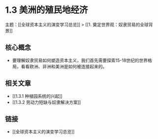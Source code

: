 # 1.3 美洲的殖民地经济

主题：[[全球资本主义的演变学习总览]] > [[1. 奠定世界观：奴隶贸易的全球背景]]

## 核心概念

- 要理解奴隶贸易如何塑造资本主义，我们首先需要探索15-18世纪的世界格局，看看欧洲、非洲和美洲是如何被连接起来的。

## 相关文章

- [[1.3.1 种植园系统的兴起]]
- [[1.3.2 劳动力短缺与奴隶解决方案]]

## 链接

- [[全球资本主义的演变学习总览]]
